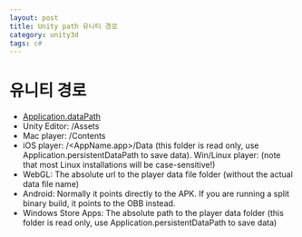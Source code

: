 ```yaml
---
layout: post
title: Unity path 유니티 경로
category: unity3d
tags: c#
---
```


# 유니티 경로
* [Application.dataPath](https://docs.unity3d.com/ScriptReference/Application-dataPath.html)
* Unity Editor: <path to project folder>/Assets
* Mac player: <path to player app bundle>/Contents
* iOS player: <path to player app bundle>/<AppName.app>/Data (this folder is read only, use Application.persistentDataPath to save data).
Win/Linux player: <path to executablename_Data folder> (note that most Linux installations will be case-sensitive!)
* WebGL: The absolute url to the player data file folder (without the actual data file name)
* Android: Normally it points directly to the APK. If you are running a split binary build, it points to the OBB instead.
* Windows Store Apps: The absolute path to the player data folder (this folder is read only, use Application.persistentDataPath to save data)